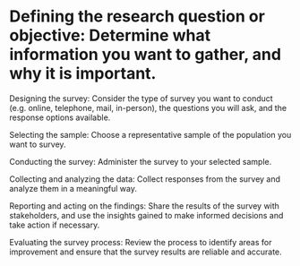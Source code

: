 # Defining the research question or objective: Determine what information you want to gather, and why it is important.

Designing the survey: Consider the type of survey you want to conduct (e.g. online, telephone, mail, in-person), the questions you will ask, and the response options available.

Selecting the sample: Choose a representative sample of the population you want to survey.

Conducting the survey: Administer the survey to your selected sample.

Collecting and analyzing the data: Collect responses from the survey and analyze them in a meaningful way.

Reporting and acting on the findings: Share the results of the survey with stakeholders, and use the insights gained to make informed decisions and take action if necessary.

Evaluating the survey process: Review the process to identify areas for improvement and ensure that the survey results are reliable and accurate.
